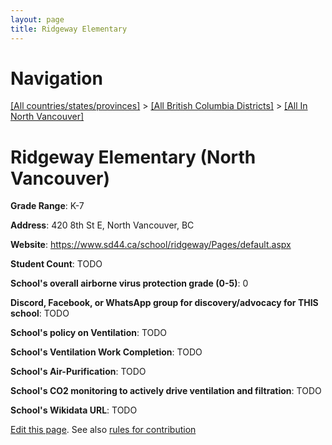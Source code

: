 ```yaml
---
layout: page
title: Ridgeway Elementary
---
```

# Navigation

[[All countries/states/provinces]](../../..) > [[All British Columbia Districts]](../..) > [[All In North Vancouver]](..)

# Ridgeway Elementary (North Vancouver)

**Grade Range**: K-7

**Address**: 420 8th St E, North Vancouver, BC

**Website**: <https://www.sd44.ca/school/ridgeway/Pages/default.aspx>

**Student Count**: TODO

**School's overall airborne virus protection grade (0-5)**: 0

**Discord, Facebook, or WhatsApp group for discovery/advocacy for THIS school**: TODO

**School's policy on Ventilation**: TODO

**School's Ventilation Work Completion**: TODO

**School's Air-Purification**: TODO

**School's CO2 monitoring to actively drive ventilation and filtration**: TODO

**School's Wikidata URL**: TODO


[Edit this page](https://github.com/ventilate-schools/BC/edit/main/./North_Vancouver/Ridgeway_Elementary.md). See also [rules for contribution](../../../contribution-rules/)
